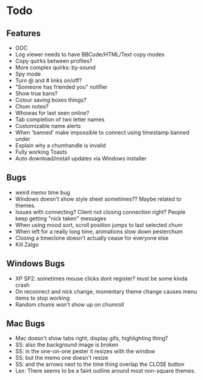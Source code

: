 Todo
===============

Features
--------
* OOC
* Log viewer needs to have BBCode/HTML/Text copy modes
* Copy quirks between profiles?
* More complex quirks: by-sound
* Spy mode
* Turn @ and # links on/off?
* "Someone has friended you" notifier
* Show true bans?
* Colour saving boxes things?
* Chum notes?
* Whowas for last seen online?
* Tab completion of two letter names
* Customizable name alerts
* When 'banned' make impossible to connect using timestamp banned under
* Explain why a chumhandle is invalid
* Fully working Toasts
* Auto download/install updates via Windows installer

Bugs
----
* weird memo time bug
* Windows doesn't show style sheet sometimes?? Maybe related to themes.
* Issues with connecting? Client not closing connection right? People keep getting "nick taken" messages
* When using mood sort, scroll position jumps to last selected chum
* When left for a really long time, animations slow down pesterchum
* Closing a timeclone doesn't actually cease for everyone else
* Kill Zalgo

Windows Bugs
------------
* XP SP2: sometimes mouse clicks dont register? must be some kinda crash
* On reconnect and nick change, momentary theme change causes menu items to stop working
* Random chums won't show up on chumroll

Mac Bugs
--------
* Mac doesn't show tabs right, display gifs, highlighting thing?
* SS: also the background image is broken
* SS: in the one-on-one pester it resizes with the window
* SS: but the memo one doesn't resize
* SS: and the arrows next to the time thing overlap the CLOSE button
* Lex: There seems to be a faint outline around most non-square themes.
